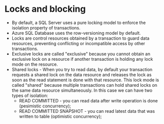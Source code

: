 # Locks and blocking

* By default, a SQL Server uses a pure locking model to enforce the isolation property of transactions.
* Azure SQL Database uses the row-versioning model by default.
* Locks are control resources obtained by a transaction to guard data resources, preventing conflicting or incompatible access by other transactions.
* Exclusive locks are called "exclusive" because you cannot obtain an exclusive lock on a resource if another transaction is holding any lock mode on the resource.
* Shared locks - When you try to read data, by default your transaction requests a shared lock on the data resource and releases the lock as soon as the read statement is done with that resource. This lock mode is called "shared" because multiple transactions can hold shared locks on the same data resource simultaneously. In this case we can have two types of isolation:
    * READ COMMITTED - you can read data after write operation is done (pesimistic concurrency);
    * READ COMMITTED SNAPSHOT - you can read latest data that was written to table (optimistic concurrency);
